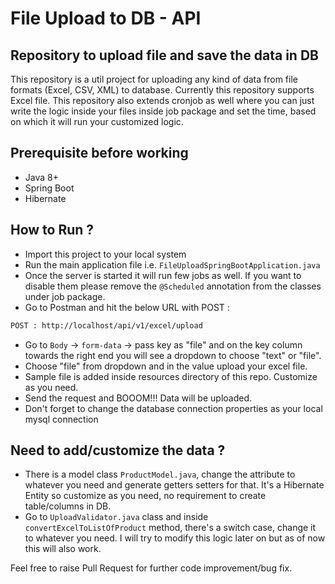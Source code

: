 # File Upload to DB - API
## Repository to upload file and save the data in DB

This repository is a util project for uploading any kind of data from file formats (Excel, CSV, XML) to database. Currently this repository supports Excel file. This repository also extends cronjob as well where you can just write the logic inside your files inside job package and set the time, based on which it will run your customized logic.

## Prerequisite before working
- Java 8+
- Spring Boot
- Hibernate

## How to Run ?

- Import this project to your local system
- Run the main application file i.e. `FileUploadSpringBootApplication.java`
- Once the server is started it will run few jobs as well. If you want to disable them please remove the `@Scheduled` annotation from the classes under job package.
- Go to Postman and hit the below URL with POST :
```sh
POST : http://localhost/api/v1/excel/upload
```
- Go to `Body` -> `form-data` -> pass key as "file" and on the key column towards the right end you will see a dropdown to choose "text" or "file".
- Choose "file" from dropdown and in the value upload your excel file.
- Sample file is added inside resources directory of this repo. Customize as you need.
- Send the request and BOOOM!!! Data will be uploaded.
- Don't forget to change the database connection properties as your local mysql connection

## Need to add/customize the data ?
- There is a model class `ProductModel.java`, change the attribute to whatever you need and generate getters setters for that. It's a Hibernate Entity so customize as you need, no requirement to create table/columns in DB.
- Go to `UploadValidator.java` class and inside `convertExcelToListOfProduct` method, there's a switch case, change it to whatever you need. I will try to modify this logic later on but as of now this will also work.

Feel free to raise Pull Request for further code improvement/bug fix.


